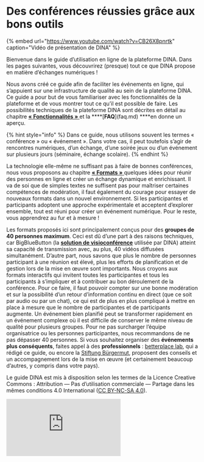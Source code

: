 # Des conférences réussies grâce aux bons outils

{% embed url="https://www.youtube.com/watch?v=CB26X8pnrtk" caption="Vidéo de présentation de DINA" %}

Bienvenue dans le guide d’utilisation en ligne de la plateforme DINA. Dans les pages suivantes, vous découvrirez \(presque\) tout ce que DINA propose en matière d’échanges numériques !

Nous avons créé ce guide afin de faciliter les événements en ligne, qui s’appuient sur une infrastructure de qualité au sein de la plateforme DINA. Ce guide a pour but de vous familiariser avec les fonctionnalités de la plateforme et de vous montrer tout ce qu’il est possible de faire. Les possibilités techniques de la plateforme DINA sont décrites en détail au chapitre [**« Fonctionnalités »** ](fonctionnalites/fonctionnalites-vue-d-ensemble/)et la **\*\*\[**FAQ**\]\(faq.md\) \*\***en donne un aperçu.

{% hint style="info" %}
Dans ce guide, nous utilisons souvent les termes « conférence » ou « événement ». Dans votre cas, il peut toutefois s’agir de rencontres numériques, d’un échange, d’une soirée jeux ou d’un événement sur plusieurs jours \(séminaire, échange scolaire\).
{% endhint %}

La technologie elle-même ne suffisant pas à faire de bonnes conférences, nous vous proposons au chapitre [**« Formats »** ](formats/rencontres-numeriques.md)quelques idées pour réunir des personnes en ligne et créer un échange dynamique et enrichissant. Il va de soi que de simples textes ne suffisent pas pour maîtriser certaines compétences de modération, il faut également du courage pour essayer de nouveaux formats dans un nouvel environnement. Si les participantes et participants adoptent une approche expérimentale et acceptent d’explorer ensemble, tout est réuni pour créer un événement numérique. Pour le reste, vous apprendrez au fur et à mesure !

Les formats proposés ici sont principalement conçus pour des **groupes de 40 personnes maximum**. Ceci est dû d’une part à des raisons techniques, car BigBlueButton \(la [**solution de visioconférence**](fonctionnalites/bigbluebutton/) utilisée par DINA\) atteint sa capacité de transmission avec, au plus, 40 vidéos diffusées simultanément. D’autre part, nous savons que plus le nombre de personnes participant à une réunion est élevé, plus les efforts de planification et de gestion lors de la mise en œuvre sont importants. Nous croyons aux formats interactifs qui invitent toutes les participantes et tous les participants à s’impliquer et à contribuer au bon déroulement de la conférence. Pour ce faire, il faut pouvoir compter sur une bonne modération et sur la possibilité d’un retour d’information continu en direct \(que ce soit par audio ou par un chat\), ce qui est de plus en plus compliqué à mettre en place à mesure que le nombre de participantes et de participants augmente. Un événement bien planifié peut se transformer rapidement en un événement complexe où il est difficile de conserver le même niveau de qualité pour plusieurs groupes. Pour ne pas surcharger l’équipe organisatrice ou les personnes participantes, nous recommandons de ne pas dépasser 40 personnes. Si vous souhaitez organiser des **événements plus conséquents**, faites appel à des **professionnels** : [betterplace lab](http://betterplace-lab.org/), qui a rédigé ce guide, ou encore la [Stiftung Bürgermut](https://www.buergermut.de/), proposent des conseils et un accompagnement lors de la mise en œuvre \(et certainement beaucoup d’autres, y compris dans votre pays\).

Le guide DINA est mis à disposition selon les termes de la Licence Creative Commons : Attribution — Pas d’utilisation commerciale — Partage dans les mêmes conditions 4.0 International \([CC BY-NC-SA 4.0](https://creativecommons.org/licenses/by-nc-sa/4.0/deed.fr)\).

![](https://matomo.stiftung-drja.de/matomo/matomo.php?idsite=8&rec=1)

